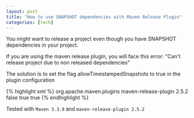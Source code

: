 ```yaml
---
layout: post
title: "How to use SNAPSHOT dependencies with Maven Release Plugin"
categories: [tech]
---
```


You might want to release a project even though you have SNAPSHOT dependencies in your project.

If you are using the maven release plugin, you will face this error: "Can't release project due to non released dependencies"

The solution is to set the flag allowTimestampedSnapshots to true in the plugin configuration

{% highlight xml %}
<plugin>
   <groupId>org.apache.maven.plugins</groupId>
   <artifactId>maven-release-plugin</artifactId>
   <version>2.5.2</version>
   <configuration>
      <pushChanges>false</pushChanges>
      <localCheckout>true</localCheckout>
      <allowTimestampedSnapshots>true</allowTimestampedSnapshots>
   </configuration>
</plugin>
{% endhighlight %}

Tested with `Maven 3.3.9` and `maven-release-plugin 2.5.2`